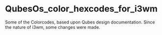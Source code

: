 # QubesOs_color_hexcodes_for_i3wm
Some of the Colorcodes, based upon Qubes design documentation. Since the nature of i3wm, some changes were made.

